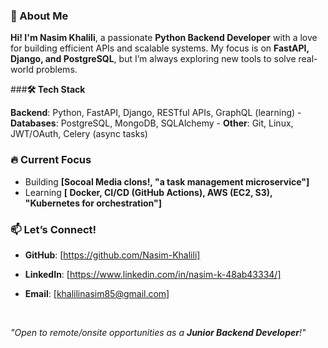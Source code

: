 ### **🚀 About Me** 
**Hi! I'm Nasim Khalili**, a passionate **Python Backend Developer** with a love for building efficient APIs and scalable systems. 
My focus is on **FastAPI, Django, and PostgreSQL**, but I’m always exploring new tools to solve real-world problems. 
<br>


###**🛠️ Tech Stack** 

**Backend**: Python, FastAPI, Django, RESTful APIs, GraphQL (learning) -
**Databases**: PostgreSQL, MongoDB, SQLAlchemy -
**Other**: Git, Linux, JWT/OAuth, Celery (async tasks)


### **🔥 Current Focus**
- Building **[Socoal Media clons!, "a task management microservice"]**
- Learning **[ Docker, CI/CD (GitHub Actions), AWS (EC2, S3), "Kubernetes for orchestration"]**


### **📫 Let’s Connect!**
- **GitHub**: [https://github.com/Nasim-Khalili]
- **LinkedIn**: [https://www.linkedin.com/in/nasim-k-48ab43334/]
- **Email**: [khalilinasim85@gmail.com]

  <br>

*"Open to remote/onsite opportunities as a **Junior Backend Developer**!"* 
